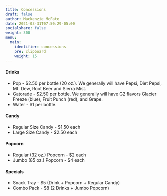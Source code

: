 ```yaml
---
title: Concessions
draft: false
author: Mackenzie McFate
date: 2021-03-31T07:50:29-05:00
socialshare: false
weight: 300
menu:
  main:
    identifier: concessions
    pre: clipboard
    weight: 15
---
```


#### Drinks

  - Pop - $2.50 per bottle (20 oz.).  We generally will have Pepsi, Diet Pepsi, Mt. Dew, Root Beer and Sierra Mist.
  - Gatorade - $2.50 per bottle.  We generally will have G2 flavors Glacier Freeze (blue), Fruit Punch (red), and Grape.
  - Water - $1 per bottle.

#### Candy

  - Regular Size Candy - $1.50 each
  - Large Size Candy - $2.50 each

#### Popcorn

  - Regular (32 oz.) Popcorn - $2 each
  - Jumbo (85 oz.) Popcorn - $4 each

#### Specials

  - Snack Tray - $5 (Drink + Popcorn + Regular Candy)
  - Combo Pack - $8 (2 Drinks + Jumbo Popcorn)
